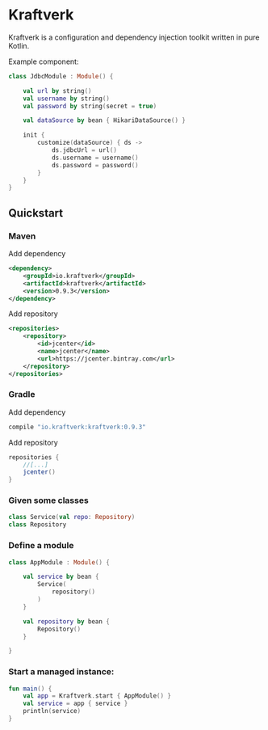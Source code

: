 # Kraftverk

Kraftverk is a configuration and dependency injection toolkit written in pure Kotlin.

Example component:
```kotlin
class JdbcModule : Module() {

    val url by string()
    val username by string()
    val password by string(secret = true)

    val dataSource by bean { HikariDataSource() }

    init {
        customize(dataSource) { ds ->
            ds.jdbcUrl = url()
            ds.username = username()
            ds.password = password()
        }
    }
}
```

  

## Quickstart
### Maven
Add dependency
```xml
<dependency>
    <groupId>io.kraftverk</groupId>
    <artifactId>kraftverk</artifactId>
    <version>0.9.3</version>
</dependency>
```
Add repository
```xml
<repositories>
    <repository>
        <id>jcenter</id>
        <name>jcenter</name>
        <url>https://jcenter.bintray.com</url>
    </repository>
</repositories>
```
### Gradle
Add dependency
```groovy
compile "io.kraftverk:kraftverk:0.9.3"
```
Add repository
```groovy
repositories {
    //[...]
    jcenter()
}
```
### Given some classes
```kotlin
class Service(val repo: Repository)
class Repository
```
### Define a module
```kotlin
class AppModule : Module() {

    val service by bean {
        Service(
            repository()
        )
    }

    val repository by bean {
        Repository()
    }

}
```

### Start a managed instance:
```kotlin
fun main() {
    val app = Kraftverk.start { AppModule() }
    val service = app { service }
    println(service)
}
```
